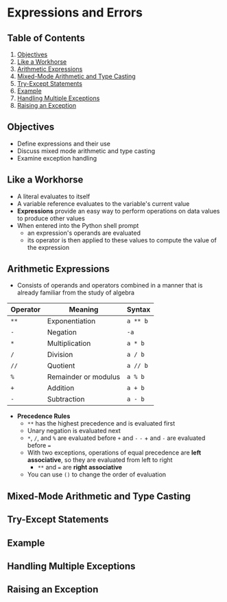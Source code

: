 # Expressions and Errors

## Table of Contents

1. [Objectives](#objectives)
2. [Like a Workhorse](#like-a-workhorse)
3. [Arithmetic Expressions](#arithmetic-expressions)
4. [Mixed-Mode Arithmetic and Type Casting](#mixed-mode-arithmetic-and-type-casting)
5. [Try-Except Statements](#try-except-statements)
6. [Example](#example)
7. [Handling Multiple Exceptions](#handling-multiple-exceptions)
8. [Raising an Exception](#raising-an-exception)

## Objectives

- Define expressions and their use
- Discuss mixed mode arithmetic and type casting
- Examine exception handling

## Like a Workhorse

- A literal evaluates to itself
- A variable reference evaluates to the variable's current value
- **Expressions** provide an easy way to perform operations on data values to produce other values
- When entered into the Python shell prompt
    - an expression's operands are evaluated
    - its operator is then applied to these values to compute the value of the expression

## Arithmetic Expressions

- Consists of operands and operators combined in a manner that is already familiar from the study of algebra

| Operator | Meaning                | Syntax        |
|----------|------------------------|---------------|
| `**`       | Exponentiation          | `a ** b`   |
| `-`        | Negation                | `-a`       |
| `*`        | Multiplication          | `a * b`    |
| `/`        | Division                | `a / b`    |
| `//`       | Quotient                | `a // b`   |
| `%`        | Remainder or modulus    | `a % b`    |
| `+`        | Addition                | `a + b`    |
| `-`        | Subtraction             | `a - b`    |

- **Precedence Rules**
    - `**` has the highest precedence and is evaluated first
    - Unary negation is evaluated next
    - `*`, `/`, and `%` are evaluated before `+` and `-`
    `-` + and `-` are evaluated before `=`
    - With two exceptions, operations of equal precedence are **left associative**, so they are evaluated from left to right
        - `**` and `=` are **right associative**
    - You can use `()` to change the order of evaluation

## Mixed-Mode Arithmetic and Type Casting

## Try-Except Statements

## Example

## Handling Multiple Exceptions

## Raising an Exception